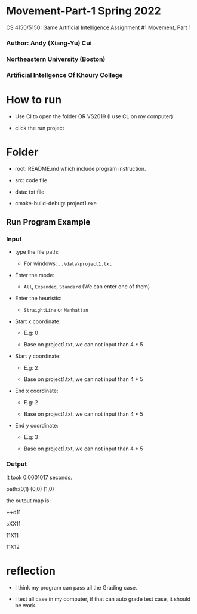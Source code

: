 # Movement-Part-1 Spring 2022
CS 4150/5150: Game Artificial Intelligence Assignment #1 Movement, Part 1

### Author: Andy (Xiang-Yu) Cui
### Northeastern University (Boston)
### Artificial Intellgence Of Khoury College

# How to run

* Use Cl to open the folder OR VS2019 (I use CL on my computer)

* click the run project 

# Folder

* root: README.md which include program instruction.

* src: code file

* data: txt file

* cmake-build-debug: project1.exe

## Run Program Example

### Input

* type the file path: 

  * For windows: `..\data\project1.txt`
    
* Enter the mode:
  
  * `All`, `Expanded`, `Standard` (We can enter one of them)

* Enter the heuristic:
  
  * `StraightLine` or `Manhattan`

* Start x coordinate: 

  * E.g: 0 

  * Base on project1.txt, we can not input than 4 * 5

* Start y coordinate:

  * E.g: 2

  * Base on project1.txt, we can not input than 4 * 5

* End x coordinate:

  * E.g: 2

  * Base on project1.txt, we can not input than 4 * 5

* End y coordinate:

  * E.g: 3

  * Base on project1.txt, we can not input than 4 * 5

### Output

It took 0.0001017 seconds.

path:(0,1) (0,0) (1,0)

the output map is:

++d11

sXX11

11X11

11X12



# reflection

* I think my program can pass all the Grading case.

* I test all case in my computer, if that can auto grade test case, it should be work.

